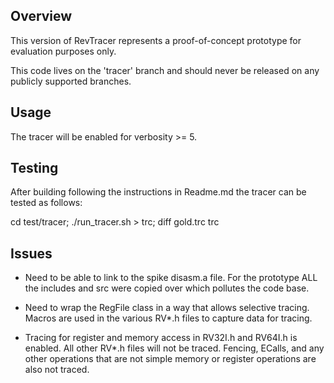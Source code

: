 Overview
--------

This version of RevTracer represents a proof-of-concept
prototype for evaluation purposes only.

This code lives on the 'tracer' branch and should never
be released on any publicly supported branches.

Usage
-----

The tracer will be enabled for verbosity >= 5.

Testing
-------

After building following the instructions in Readme.md
the tracer can be tested as follows:

  cd test/tracer; ./run_tracer.sh > trc; diff gold.trc trc


Issues
------

- Need to be able to link to the spike disasm.a file.
  For the prototype ALL the includes and src were copied over
  which pollutes the code base.

- Need to wrap the RegFile class in a way that allows selective
  tracing. Macros are used in the various RV*.h files to
  capture data for tracing.

- Tracing for register and memory access in RV32I.h and RV64I.h
  is enabled. All other RV*.h files will not be traced. Fencing,
  ECalls, and any other operations that are not simple memory or
  register operations are also not traced.

